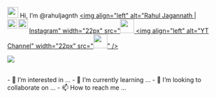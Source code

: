 <img src="https://media.giphy.com/media/hvRJCLFzcasrR4ia7z/giphy.gif" width="25px"> Hi, I’m @rahuljagnth
<a href="https://www.instagram.com/rahuljagnth/">
  <img align="left" alt="Rahul Jagannath | Instagram" width="22px" src="<img height="32" width="32" src="https://cdn0.iconfinder.com/data/icons/social-media-circle-6/1024/instagram-256.png" />
</a>
<a href="https://twitter.com/rahuljagnth">
  <img align="left" alt="Rahul Jagannath | Twitter" width="22px" src="https://raw.githubusercontent.com/peterthehan/peterthehan/master/assets/twitter.svg" />
</a>
<a href="https://www.linkedin.com/in/rahuljagnth/">
  <img align="left" alt="Rahul Jagannath | LinkedIN" width="22px" src="https://raw.githubusercontent.com/peterthehan/peterthehan/master/assets/linkedin.svg" />
</a>
<a href="https://www.youtube.com/channel/UCw1-NdCugu5NCImg6DOx4Mg">
  <img align="left" alt="YT Channel" width="22px" src="<img height="32" width="32" src="https://cdn.jsdelivr.net/npm/simple-icons@v5/icons/youtube.svg" />" />
</a>

![](https://visitor-badge.glitch.me/badge?page_id=rahuljagnth)

<br />
- 👀 I’m interested in ...
- 🌱 I’m currently learning ...
- 💞️ I’m looking to collaborate on ...
- 📫 How to reach me ...

<!---
rahuljagnth/rahuljagnth is a ✨ special ✨ repository because its `README.md` (this file) appears on your GitHub profile.
You can click the Preview link to take a look at your changes.
--->
